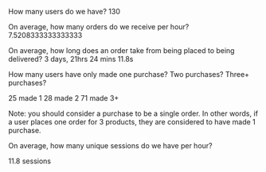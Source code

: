 

How many users do we have?
 130

On average, how many orders do we receive per hour?
7.5208333333333333

On average, how long does an order take from being placed to being delivered?
3 days, 21hrs 24 mins 11.8s 

How many users have only made one purchase? Two purchases? Three+ purchases?

25 made 1 
28 made 2 
71 made 3+

Note: you should consider a purchase to be a single order. In other words, if a user places one order for 3 products, they are considered to have made 1 purchase.

On average, how many unique sessions do we have per hour?

11.8 sessions